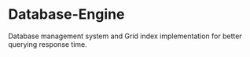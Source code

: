 # Database-Engine
Database management system and Grid index implementation for better querying response time.
